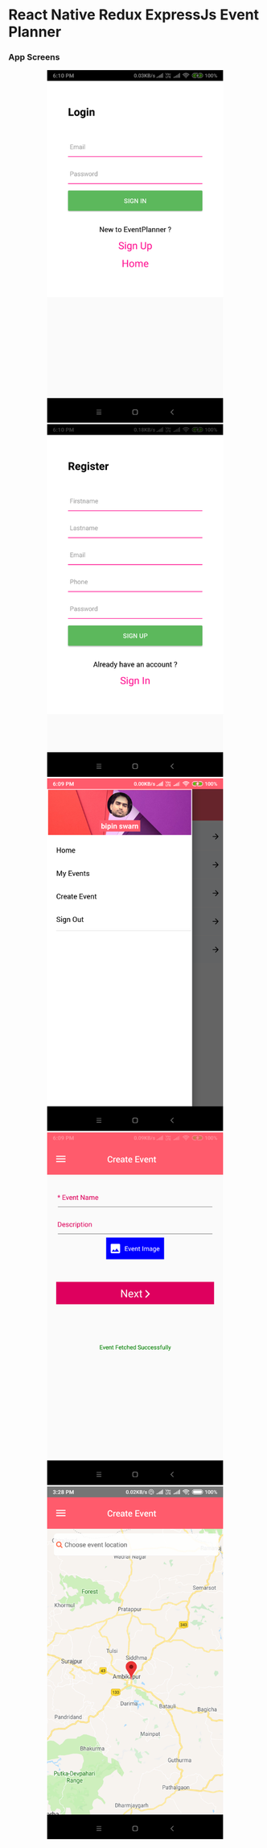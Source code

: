 # React Native Redux ExpressJs Event Planner #
### App Screens ###
<p align="center">
  <img src="https://github.com/bipinswarnkar1989/react-native-expressjs-GoogleMaps-event-planner/blob/master/appScreens/Screenshot_2018-10-07-18-10-26-752_com.eventplanner.png" width="350" title="Login Screen">
  <img src="https://github.com/bipinswarnkar1989/react-native-expressjs-GoogleMaps-event-planner/blob/master/appScreens/Screenshot_2018-10-07-18-10-39-454_com.eventplanner.png" width="350" title="Register Screen">
  <img src="https://github.com/bipinswarnkar1989/react-native-expressjs-GoogleMaps-event-planner/blob/master/appScreens/Screenshot_2018-10-07-18-09-34-931_com.eventplanner.png" width="350" title="Home Screen">
  <img src="https://github.com/bipinswarnkar1989/react-native-expressjs-GoogleMaps-event-planner/blob/master/appScreens/Screenshot_2018-10-07-18-09-54-512_com.eventplanner.png" width="350" title="Create Event Screen">
  <img src="https://github.com/bipinswarnkar1989/react-native-expressjs-GoogleMaps-event-planner/blob/master/appScreens/Screenshot_2018-10-08-15-28-01-613_com.eventplanner.png" width="350" title="Event Location Screen">
</p>



